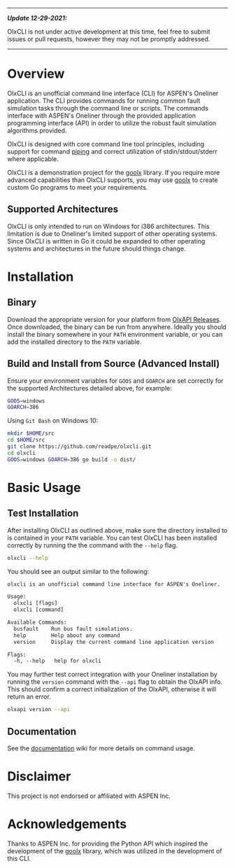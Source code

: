 
---

**_Update 12-29-2021:_**  

OlxCLI is not under active development at this time, feel free to submit issues or pull requests, however they may not be promptly addressed.

---

# Overview
OlxCLI is an unofficial command line interface (CLI) for ASPEN's Oneliner application. The CLI provides commands for running common fault simulation tasks through the command line or scripts. The commands interface with ASPEN's Oneliner through the provided application programming interface (API) in order to utilize the robust fault simulation algorithms provided.

OlxCLI is designed with core command line tool principles, including support for command [piping](https://en.wikipedia.org/wiki/Pipeline_(Unix)) and correct utilization of stdin/stdout/stderr where applicable.  

OlxCLI is a demonstration project for the [goolx](https://github.com/readpe/goolx) library. If you require more advanced capabilities than OlxCLI supports, you may use [goolx](https://github.com/readpe/goolx) to create custom Go programs to meet your requirements.

## Supported Architectures
OlxCLI is only intended to run on Windows for i386 architectures. This limitation is due to Oneliner's limited support of other operating systems. Since OlxCLI is written in Go it could be expanded to other operating systems and architectures in the future should things change.


# Installation
## Binary
Download the appropriate version for your platform from [OlxAPI Releases](https://github.com/readpe/olxcli/releases). Once downloaded, the binary can be run from anywhere. Ideally you should install the binary somewhere in your `PATH` environment variable, or you can add the installed directory to the `PATH` variable.

## Build and Install from Source (Advanced Install)
Ensure your environment variables for `GOOS` and `GOARCH` are set correctly for the supported Architectures detailed above, for example: 
```bash
GOOS=windows
GOARCH=386
```

Using `Git Bash` on Windows 10: 
```bash
mkdir $HOME/src
cd $HOME/src
git clone https://github.com/readpe/olxcli.git
cd olxcli
GOOS=windows GOARCH=386 go build -o dist/
```

# Basic Usage
## Test Installation
After installing OlxCLI as outlined above, make sure the directory installed to is contained in your `PATH` variable. You can test OlxCLI has been installed correctly by running the the command with the `--help` flag. 
```bash
olxcli --help
```
You should see an output similar to the following:
```txt
olxcli is an unofficial command line interface for ASPEN's Oneliner.

Usage:
  olxcli [flags]
  olxcli [command]

Available Commands:
  busfault    Run bus fault simulations.
  help        Help about any command
  version     Display the current command line application version

Flags:
  -h, --help   help for olxcli
```
You may further test correct integration with your Oneliner installation by running the `version` command with the `--api` flag to obtain the OlxAPI info. This should confirm a correct initialization of the OlxAPI, otherwise it will return an error. 
```bash
olxapi version --api
```

## Documentation
See the [documentation](https://github.com/readpe/olxcli/wiki) wiki for more details on command usage.

# Disclaimer
This project is not endorsed or affiliated with ASPEN Inc.

# Acknowledgements
Thanks to ASPEN Inc. for providing the Python API which inspired the development of the [goolx](https://github.com/readpe/goolx) library, which was utilized in the development of this CLI.
